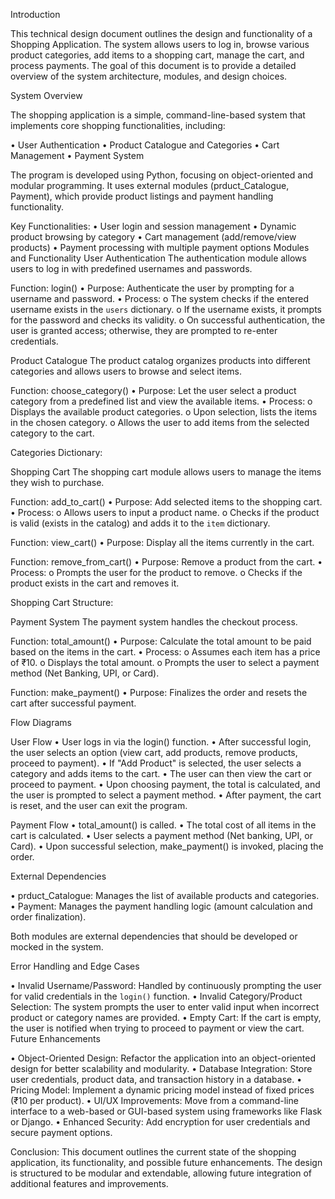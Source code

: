 
Introduction

This technical design document outlines the design and functionality of a Shopping Application. The system allows users to log in, browse various product categories, add items to a shopping cart, manage the cart, and process payments. The goal of this document is to provide a detailed overview of the system architecture, modules, and design choices.

System Overview

The shopping application is a simple, command-line-based system that implements core shopping functionalities, including:

•	User Authentication
•	Product Catalogue and Categories
•	Cart Management
•	Payment System

The program is developed using Python, focusing on object-oriented and modular programming. It uses external modules (prduct_Catalogue, Payment), which provide product listings and payment handling functionality.

 Key Functionalities:
•	User login and session management
•	Dynamic product browsing by category
•	Cart management (add/remove/view products)
•	Payment processing with multiple payment options
Modules and Functionality
User Authentication
The authentication module allows users to log in with predefined usernames and passwords.

Function: login()
•	Purpose: Authenticate the user by prompting for a username and password.
•	Process: 
o	The system checks if the entered username exists in the `users` dictionary.
o	If the username exists, it prompts for the password and checks its validity.
o	On successful authentication, the user is granted access; otherwise, they are prompted to re-enter credentials.










Product Catalogue
The product catalog organizes products into different categories and allows users to browse and select items.

Function: choose_category()
•	Purpose: Let the user select a product category from a predefined list and view the available items.
•	Process:
o	Displays the available product categories.
o	Upon selection, lists the items in the chosen category.
o	Allows the user to add items from the selected category to the cart.









Categories Dictionary:














Shopping Cart
The shopping cart module allows users to manage the items they wish to purchase.

Function: add_to_cart()
•	Purpose: Add selected items to the shopping cart.
•	Process: 
o	Allows users to input a product name.
o	Checks if the product is valid (exists in the catalog) and adds it to the `item` dictionary.
  
Function: view_cart()
•	Purpose: Display all the items currently in the cart.

Function: remove_from_cart()
•	Purpose: Remove a product from the cart.
•	Process:
o	Prompts the user for the product to remove.
o	Checks if the product exists in the cart and removes it.


Shopping Cart Structure:




Payment System
The payment system handles the checkout process.

Function: total_amount()
•	Purpose: Calculate the total amount to be paid based on the items in the cart.
•	Process:
o	Assumes each item has a price of ₹10.
o	Displays the total amount.
o	Prompts the user to select a payment method (Net Banking, UPI, or Card).

Function: make_payment()
•	Purpose: Finalizes the order and resets the cart after successful payment.












Flow Diagrams

User Flow
•	User logs in via the login() function.
•	After successful login, the user selects an option (view cart, add products, remove products, proceed to payment).
•	If "Add Product" is selected, the user selects a category and adds items to the cart.
•	The user can then view the cart or proceed to payment.
•	Upon choosing payment, the total is calculated, and the user is prompted to select a payment method.
•	After payment, the cart is reset, and the user can exit the program.

Payment Flow
•	total_amount() is called.
•	The total cost of all items in the cart is calculated.
•	User selects a payment method (Net banking, UPI, or Card).
•	Upon successful selection, make_payment() is invoked, placing the order.


External Dependencies

•	prduct_Catalogue: Manages the list of available products and categories.
•	Payment: Manages the payment handling logic (amount calculation and order finalization).

Both modules are external dependencies that should be developed or mocked in the system.

Error Handling and Edge Cases

•	Invalid Username/Password: Handled by continuously prompting the user for valid credentials in the `login()` function.
•	Invalid Category/Product Selection: The system prompts the user to enter valid input when incorrect product or category names are provided.
•	Empty Cart: If the cart is empty, the user is notified when trying to proceed to payment or view the cart.
Future Enhancements

•	Object-Oriented Design: Refactor the application into an object-oriented design for better scalability and modularity.
•	Database Integration: Store user credentials, product data, and transaction history in a database.
•	Pricing Model: Implement a dynamic pricing model instead of fixed prices (₹10 per product).
•	UI/UX Improvements: Move from a command-line interface to a web-based or GUI-based system using frameworks like Flask or Django.
•	Enhanced Security: Add encryption for user credentials and secure payment options.


Conclusion:
This document outlines the current state of the shopping application, its functionality, and possible future enhancements. The design is structured to be modular and extendable, allowing future integration of additional features and improvements.
